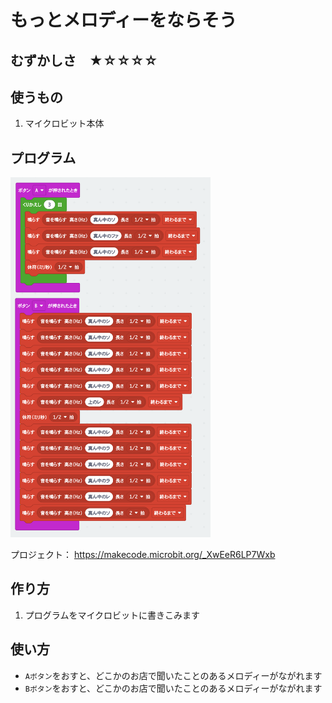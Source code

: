 # もっとメロディーをならそう

## むずかしさ　★☆☆☆☆

## 使うもの
1. マイクロビット本体

## プログラム

<img width="320" src="./melody2.png">


プロジェクト： https://makecode.microbit.org/_XwEeR6LP7Wxb

## 作り方

1. プログラムをマイクロビットに書きこみます

## 使い方

* `Aボタン`をおすと、どこかのお店で聞いたことのあるメロディーがながれます
* `Bボタン`をおすと、どこかのお店で聞いたことのあるメロディーがながれます

